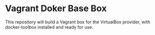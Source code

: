 # Vagrant Doker Base Box
This repository will build a Vagrant box for the VirtualBox provider, with docker-toolbox installed and ready for use.

